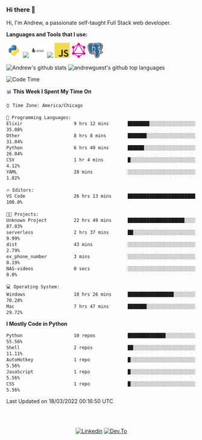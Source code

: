 ### Hi there 👋

Hi, I'm Andrew, a passionate self-taught Full Stack web developer.

**Languages and Tools that I use:**  

<code><img height="40" src="https://raw.githubusercontent.com/github/explore/80688e429a7d4ef2fca1e82350fe8e3517d3494d/topics/python/python.png"></code>
<code><img height="40" src="https://fastapi.tiangolo.com/img/logo-margin/logo-teal.png"></code>
<code><img height="40" src="https://raw.githubusercontent.com/github/explore/d106aa3f6fa091ab80ab5c8cf0d931baff3caaea/topics/elixir/elixir.png"></code>
<code><img height="40" src="https://img.stackshare.io/service/3262/-s9uoLIN.png"></code>
<code><img height="40" src="https://raw.githubusercontent.com/github/explore/80688e429a7d4ef2fca1e82350fe8e3517d3494d/topics/javascript/javascript.png"></code>
<code><img height="40" src="https://raw.githubusercontent.com/github/explore/5c058a388828bb5fde0bcafd4bc867b5bb3f26f3/topics/graphql/graphql.png"></code>
<code><img height="40" src="https://raw.githubusercontent.com/github/explore/80688e429a7d4ef2fca1e82350fe8e3517d3494d/topics/postgresql/postgresql.png"></code>

![Andrew's github stats](https://github-readme-stats.vercel.app/api?username=andrewguest&show_icons=true&theme=vue-dark&count_private=true)
<img height="180em" src="https://github-readme-stats.vercel.app/api/top-langs/?username=andrewguest&theme=vue-dark&layout=compact" alt="andrewguest's github top languages" />

<!--START_SECTION:waka-->
![Code Time](http://img.shields.io/badge/Code%20Time-1%2C027%20hrs%2043%20mins-blue)

📊 **This Week I Spent My Time On** 

```text
⌚︎ Time Zone: America/Chicago

💬 Programming Languages: 
Elixir                   9 hrs 12 mins       ████████░░░░░░░░░░░░░░░░░   35.08% 
Other                    8 hrs 8 mins        ███████░░░░░░░░░░░░░░░░░░   31.04% 
Python                   6 hrs 49 mins       ██████░░░░░░░░░░░░░░░░░░░   26.04% 
CSV                      1 hr 4 mins         █░░░░░░░░░░░░░░░░░░░░░░░░   4.12% 
YAML                     28 mins             ░░░░░░░░░░░░░░░░░░░░░░░░░   1.82%

🔥 Editors: 
VS Code                  26 hrs 13 mins      █████████████████████████   100.0%

🐱‍💻 Projects: 
Unknown Project          22 hrs 49 mins      █████████████████████░░░░   87.03% 
serverless               2 hrs 37 mins       ██░░░░░░░░░░░░░░░░░░░░░░░   9.99% 
dist                     43 mins             ░░░░░░░░░░░░░░░░░░░░░░░░░   2.79% 
ex_phone_number          3 mins              ░░░░░░░░░░░░░░░░░░░░░░░░░   0.19% 
NAS-videos               0 secs              ░░░░░░░░░░░░░░░░░░░░░░░░░   0.0%

💻 Operating System: 
Windows                  18 hrs 26 mins      █████████████████░░░░░░░░   70.28% 
Mac                      7 hrs 47 mins       ███████░░░░░░░░░░░░░░░░░░   29.72%

```

**I Mostly Code in Python** 

```text
Python                   10 repos            ██████████████░░░░░░░░░░░   55.56% 
Shell                    2 repos             ██░░░░░░░░░░░░░░░░░░░░░░░   11.11% 
AutoHotkey               1 repo              █░░░░░░░░░░░░░░░░░░░░░░░░   5.56% 
JavaScript               1 repo              █░░░░░░░░░░░░░░░░░░░░░░░░   5.56% 
CSS                      1 repo              █░░░░░░░░░░░░░░░░░░░░░░░░   5.56%

```



 Last Updated on 18/03/2022 00:16:50 UTC
<!--END_SECTION:waka-->

<br><br>
<p align="center">
   <a href="https://www.linkedin.com/in/andrew-guest-a891759a" target="_blank"><img src="https://img.shields.io/badge/LinkedIn-0077B5?style=for-the-badge&logo=linkedin&logoColor=white" alt="Linkedin"></a>
  <a href="https://dev.to/aguest" target="_blank"><img src="https://img.shields.io/badge/Dev.to-0A0A0A?style=for-the-badge&logo=dev%2Eto&logoColor=white" alt="Dev.To"></a>
</p>
